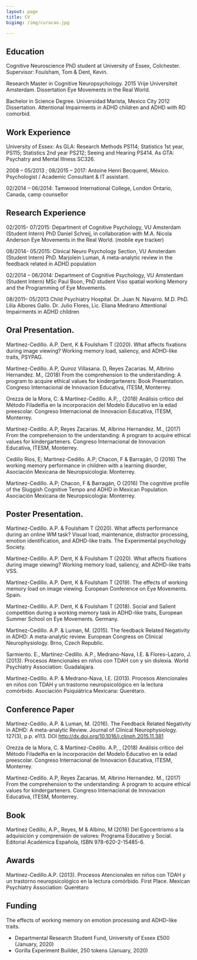 ```yaml
---
layout: page
title: CV
bigimg: /img/curacao.jpg

---
```

## Education
Cognitive Neuroscience PhD student at University of Essex, Colchester.
Supervisor: Foulsham, Tom & Dent, Kevin.

Research Master in Cognitive Neuropsychology. 2015
Vrije Universiteit Amsterdam. Dissertation Eye Movements in the Real World.

Bachelor in Science Degree. Universidad Marista, Mexico City 2012
Dissertation. Attentional Impairments in ADHD children and ADHD with RD comorbid.

## Work Experience
University of Essex:
As GLA: Research Methods PS114; Statistics 1st year, PS115; Statistics 2nd year PS212; Seeing and Hearing PS414. 
As GTA: Psychatry and Mental Illness SC326.

2008 – 05/2013 ; 08/2015 – 2017: Antoine Henri Becquerel, México. Psychologist / Academic Consultant & IT assistant. 

02/2014 – 06/2014: Tamwood International College, London Ontario, Canada, camp counsellor 

## Research Experience

02/2015- 07/2015: Department of Cognitive Psychology, VU Amsterdam (Student Intern)
PhD Daniel Schreij, in collaboration with M.A. Nicola Anderson
Eye Movements in the Real World. (mobile eye tracker)

08/2014- 05/2015: Clinical Neuro Psychology Section, VU Amsterdam (Student Intern)
PhD. Marjolein Luman,
A meta-analytic review in the feedback related in ADHD population

02/2014 – 06/2014: Department of Cognitive Psychology, VU Amsterdam (Student Intern)
MSc Paul Boon, PhD student
Viso spatial working Memory and the Programming of Eye Movements.

08/2011– 05/2013 Child Psychiatry Hospital. Dr. Juan N. Navarro.
M.D. PhD. Lilia Albores Gallo. Dr. Julio Flores, Lic. Eliana Medrano
Attentional Impairments in ADHD children 

## Oral Presentation.

Martínez-Cedillo. A.P. Dent, K & Foulsham T (2020). What affects fixations during image viewing? Working memory load, saliency, and ADHD-like traits, PSYPAG.

Martínez-Cedillo. A.P, Quiroz Villasana. D, Reyes Zacarias. M, Albrino Hernandez. M., (2018) From the comprehension to the understanding: A program to acquire ethical values for kindergarteners: Book Presentation. Congreso Internacional de Innovacion Educativa, ITESM, Monterrey.

Orezza de la Mora, C. & Martínez-Cedillo. A.P, , (2018) Análisis crítico del Método Filadelfia en la incorporación del Modelo Educativo en la edad preescolar. Congreso Internacional de Innovacion Educativa, ITESM, Monterrey.

Martínez-Cedillo. A.P, Reyes Zacarias. M, Albrino Hernandez. M., (2017) From the comprehension to the understanding: A
program to acquire ethical values for kindergarteners. Congreso Internacional de Innovacion Educativa, ITESM, Monterrey.

Cedillo Rios, E; Martinez-Cedillo. A.P; Chacon, F & Barragán, O (2016) The working memory performance in children with a
learning disorder, Asociación Mexicana de Neuropsicologia: Monterrey.

Martinez-Cedillo. A.P; Chacon, F & Barragán, O (2016) The cognitive profile of the Sluggish Cognitive Tempo and ADHD in
Mexican Population. Asociación Mexicana de Neuropsicologia: Monterrey.

## Poster Presentation.

Martínez-Cedillo. A.P. & Foulsham T (2020). What affects performance during an online WM task? Visual load, maintenance, distractor processing, emotion identification, and ADHD-like traits. The Experimental psychology Society.

Martínez-Cedillo. A.P. Dent, K & Foulsham T (2020). What affects fixations during image viewing? Working memory load, saliency, and ADHD-like traits VSS.

Martínez-Cedillo. A.P. Dent, K & Foulsham T (2019). The effects of working memory load on image viewing. European Conference on Eye Movements. Spain.

Martínez-Cedillo. A.P. Dent, K & Foulsham T (2018). Social and Salient competition during a working memory task in ADHD-like traits, European Summer School on Eye Movements. Germany.

Martínez-Cedillo. A.P. & Luman, M. (2015). The feedback Related Negativity in ADHD: A meta-analytic review. European
Congress on Clinical Neurophysiology. Brno, Czech Republic.

Sarmiento. E., Martínez-Cedillo. A.P., Medrano-Nava, I.E. & Flores-Lazaro, J. (2013). Procesos Atencionales en niños con
TDAH con y sin dislexia. World Psychiatry Association: Guadalajara.

Martínez-Cedillo. A.P. & Medrano-Nava, I.E. (2013). Procesos Atencionales en niños con TDAH y un trastorno
neuropsicológico en la lectura comórbido. Asociación Psiquiátrica Mexicana: Querétaro.

## Conference Paper
Martínez-Cedillo. A.P. & Luman, M. (2016). The Feedback Related Negativity in ADHD: A meta-analytic Review. Journal of
Clinical Neurophysiology. 127(3), p.p. e113. DOI http://dx.doi.org/10.1016/j.clinph.2015.11.381

Orezza de la Mora, C. & Martínez-Cedillo. A.P, , (2018) Análisis crítico del Método Filadelfia en la incorporación del Modelo Educativo en la edad preescolar. Congreso Internacional de Innovacion Educativa, ITESM, Monterrey.

Martínez-Cedillo. A.P, Reyes Zacarias. M, Albrino Hernandez. M., (2017) From the comprehension to the understanding: A
program to acquire ethical values for kindergarteners. Congreso Internacional de Innovacion Educativa, ITESM, Monterrey.


## Book
Martínez Cedillo, A.P., Reyes, M & Albino, M (2018) Del Egocentrismo a la adquisición y comprensión de valores: Programa
Educativo y Social. Editorial Académica Española, ISBN 978-620-2-15485-6.

## Awards
Martinez-Cedillo.A.P. (2013). Procesos Atencionales en niños con TDAH y un trastorno neuropsicológico en la lectura
comórbido. First Place. Mexican Psychiatry Association: Querétaro

## Funding 

The effects of working memory on emotion processing and ADHD-like traits. 

-	Departmental Research Student Fund, University of Essex £500 (January, 2020) 
-	Gorilla Experiment Builder, 250 tokens (January, 2020)



